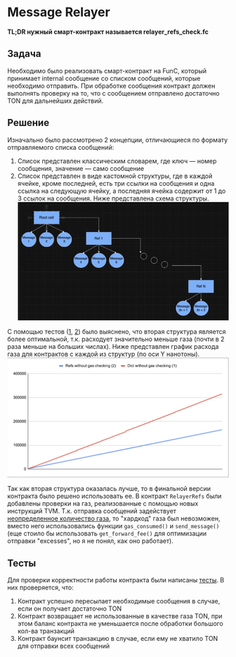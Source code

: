 # Message Relayer

**TL;DR нужный смарт-контракт называется relayer_refs_check.fc**

## Задача

Необходимо было реализовать смарт-контракт на FunC, который принимает internal сообщение со списком сообщений, которые необходимо отправить.
При обработке сообщения контракт должен выполнять проверку на то, что с сообщением отправлено достаточно TON для дальнейших действий. 

## Решение

Изначально было рассмотрено 2 концепции, отличающиеся по формату отправляемого списка сообщений:
1) Список представлен классическим словарем, где ключ — номер сообщения, значение — само сообщение
2) Список представлен в виде кастомной структуры, где в каждой ячейке, кроме последней, есть три ссылки на сообщения и одна ссылка на следующую ячейку, а последняя ячейка содержит от 1 до 3 ссылок на сообщения. Ниже представлена схема структуры.
![Refs structure](content/image.png)

С помощью тестов ([1](tests/RelayerDict.spec.ts), [2](tests/RelayerRefs.spec.ts)) было выяснено, что вторая структура является более оптимальной, т.к. расходует значительно меньше газа (почти в 2 раза меньше на больших числах). Ниже представлен график расхода газа для контрактов с каждой из структур (по оси Y нанотоны).
![Gas concumption chart](content/image-1.png)

Так как вторая структура оказалась лучше, то в финальной версии контракта было решено использовать ее. В контракт `RelayerRefs` были добавлены проверки на газ, реализованные с помощью новых инструкций TVM. Т.к. отправка сообщений задействует [неопределенное количество газа](https://docs.ton.org/develop/smart-contracts/fee-calculation#calculation-flow-2), то "хардкод" газа был невозможен, вместо него использовались функции `gas_consumed()` и `send_message()` (еще стоило бы использовать `get_forward_fee()` для оптимизации отправки "excesses", но я не понял, как оно работает).

## Тесты

Для проверки корректности работы контракта были написаны [тесты](tests/RelayerRefsCheck.spec.ts). В них проверяется, что:
1) Контракт успешно пересылает необходимые сообщения в случае, если он получает достаточно TON
2) Контракт возвращает не использованные в качестве газа TON, при этом баланс контракта не уменьшается после обработки большого кол-ва транзакций
3) Контракт баунсит транзакцию в случае, если ему не хватило TON для отправки всех сообщений
